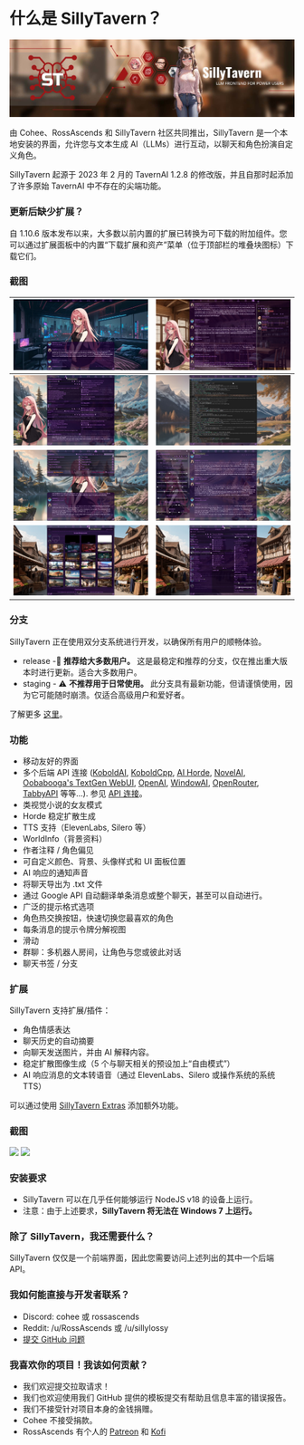 # 什么是 SillyTavern？

![SillyTavern - LLM 前端供高级用户使用](/static/banner.jpg)

由 Cohee、RossAscends 和 SillyTavern 社区共同推出，SillyTavern 是一个本地安装的界面，允许您与文本生成 AI（LLMs）进行互动，以聊天和角色扮演自定义角色。

SillyTavern 起源于 2023 年 2 月的 TavernAI 1.2.8 的修改版，并且自那时起添加了许多原始 TavernAI 中不存在的尖端功能。

### 更新后缺少扩展？

自 1.10.6 版本发布以来，大多数以前内置的扩展已转换为可下载的附加组件。您可以通过扩展面板中的内置“下载扩展和资产”菜单（位于顶部栏的堆叠块图标）下载它们。

### 截图

| ![VN 模式](/static/screenshot1.jpg) | ![角色管理](/static/screenshot2.jpg) |
|:---:|:---:|
| ![高级格式](/static/screenshot3.jpg) | ![斜杠命令](/static/screenshot4.jpg) |
| ![扩展](/static/screenshot5.jpg) | ![响应配置](/static/screenshot6.jpg) |
| ![背景](/static/screenshot7.jpg) | ![用户设置](/static/screenshot8.jpg) |

### 分支

SillyTavern 正在使用双分支系统进行开发，以确保所有用户的顺畅体验。

* release -🌟 **推荐给大多数用户。** 这是最稳定和推荐的分支，仅在推出重大版本时进行更新。适合大多数用户。
* staging - ⚠️ **不推荐用于日常使用。** 此分支具有最新功能，但请谨慎使用，因为它可能随时崩溃。仅适合高级用户和爱好者。

了解更多 [这里](https://docs.sillytavern.app/usage/branches/)。

### 功能

* 移动友好的界面
* 多个后端 API 连接 ([KoboldAI](https://github.com/KoboldAI/KoboldAI-Client), [KoboldCpp](https://github.com/LostRuins/koboldcpp), [AI Horde](https://horde.koboldai.net/), [NovelAI](https://github.com/LostRuins/koboldcpp), [Oobabooga's TextGen WebUI](https://github.com/oobabooga/text-generation-webui), [OpenAI](https://chat.openai.com/), [WindowAI](https://windowai.io), [OpenRouter](https://openrouter.ai/), [TabbyAPI](https://github.com/theroyallab/tabbyAPI) 等等...). 参见 [API 连接](https://docs.sillytavern.app/usage/api-connections/)。
* 类视觉小说的女友模式
* Horde 稳定扩散生成
* TTS 支持（ElevenLabs, Silero 等）
* WorldInfo（背景资料）
* 作者注释 / 角色偏见
* 可自定义颜色、背景、头像样式和 UI 面板位置
* AI 响应的通知声音
* 将聊天导出为 .txt 文件
* 通过 Google API 自动翻译单条消息或整个聊天，甚至可以自动进行。
* 广泛的提示格式选项
* 角色热交换按钮，快速切换您最喜欢的角色
* 每条消息的提示令牌分解视图
* 滑动
* 群聊：多机器人房间，让角色与您或彼此对话
* 聊天书签 / 分支

### 扩展

SillyTavern 支持扩展/插件：

* 角色情感表达
* 聊天历史的自动摘要
* 向聊天发送图片，并由 AI 解释内容。
* 稳定扩散图像生成（5 个与聊天相关的预设加上“自由模式”）
* AI 响应消息的文本转语音（通过 ElevenLabs、Silero 或操作系统的系统 TTS）

可以通过使用 [SillyTavern Extras](https://github.com/SillyTavern/SillyTavern-extras) 添加额外功能。 


### 截图

![](https://user-images.githubusercontent.com/18619528/228649245-8061c60f-63dc-488e-9325-f151b7a3ec2d.png)
![](https://user-images.githubusercontent.com/18619528/228649856-fbdeef05-d727-4d5a-be80-266cbbc6b811.png)

### 安装要求

* SillyTavern 可以在几乎任何能够运行 NodeJS v18 的设备上运行。
* 注意：由于上述要求，**SillyTavern 将无法在 Windows 7 上运行。**

### 除了 SillyTavern，我还需要什么？

SillyTavern 仅仅是一个前端界面，因此您需要访问上述列出的其中一个后端 API。

### 我如何能直接与开发者联系？

* Discord: cohee 或 rossascends
* Reddit: /u/RossAscends 或 /u/sillylossy
* [提交 GitHub 问题](https://github.com/SillyTavern/SillyTavern/issues)

### 我喜欢你的项目！我该如何贡献？

* 我们欢迎提交拉取请求！
* 我们也欢迎使用我们 GitHub 提供的模板提交有帮助且信息丰富的错误报告。
* 我们不接受针对项目本身的金钱捐赠。
* Cohee 不接受捐款。
* RossAscends 有个人的 [Patreon](https://www.patreon.com/RossAscends) 和 [Kofi](https://ko-fi.com/rossascends)
